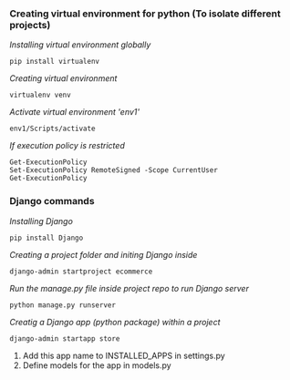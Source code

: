 ### Creating virtual environment for python (To isolate different projects)
*Installing virtual environment globally*

    pip install virtualenv
*Creating virtual environment*

    virtualenv venv
*Activate virtual environment 'env1'*

    env1/Scripts/activate

*If execution policy is restricted* 

    Get-ExecutionPolicy
    Set-ExecutionPolicy RemoteSigned -Scope CurrentUser
    Get-ExecutionPolicy
    

### Django commands 
*Installing Django*

    pip install Django

*Creating a project folder and initing Django inside* 

    django-admin startproject ecommerce

*Run the manage.py file inside project repo to run Django server*

    python manage.py runserver

*Creatig a Django app (python package) within a project*

    django-admin startapp store

1. Add this app name to INSTALLED_APPS in settings.py 
2. Define models for the app in models.py
